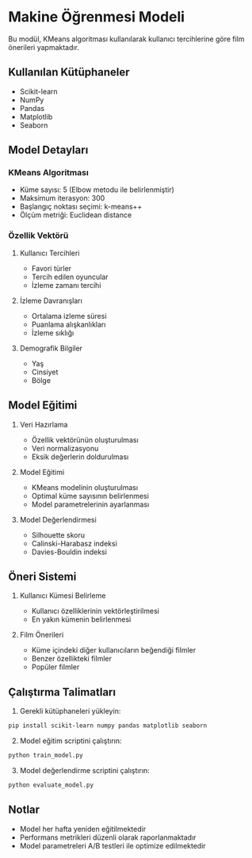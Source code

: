 # Makine Öğrenmesi Modeli

Bu modül, KMeans algoritması kullanılarak kullanıcı tercihlerine göre film önerileri yapmaktadır.

## Kullanılan Kütüphaneler
- Scikit-learn
- NumPy
- Pandas
- Matplotlib
- Seaborn

## Model Detayları

### KMeans Algoritması
- Küme sayısı: 5 (Elbow metodu ile belirlenmiştir)
- Maksimum iterasyon: 300
- Başlangıç noktası seçimi: k-means++
- Ölçüm metriği: Euclidean distance

### Özellik Vektörü
1. Kullanıcı Tercihleri
   - Favori türler
   - Tercih edilen oyuncular
   - İzleme zamanı tercihi

2. İzleme Davranışları
   - Ortalama izleme süresi
   - Puanlama alışkanlıkları
   - İzleme sıklığı

3. Demografik Bilgiler
   - Yaş
   - Cinsiyet
   - Bölge

## Model Eğitimi

1. Veri Hazırlama
   - Özellik vektörünün oluşturulması
   - Veri normalizasyonu
   - Eksik değerlerin doldurulması

2. Model Eğitimi
   - KMeans modelinin oluşturulması
   - Optimal küme sayısının belirlenmesi
   - Model parametrelerinin ayarlanması

3. Model Değerlendirmesi
   - Silhouette skoru
   - Calinski-Harabasz indeksi
   - Davies-Bouldin indeksi

## Öneri Sistemi

1. Kullanıcı Kümesi Belirleme
   - Kullanıcı özelliklerinin vektörleştirilmesi
   - En yakın kümenin belirlenmesi

2. Film Önerileri
   - Küme içindeki diğer kullanıcıların beğendiği filmler
   - Benzer özellikteki filmler
   - Popüler filmler

## Çalıştırma Talimatları

1. Gerekli kütüphaneleri yükleyin:
```bash
pip install scikit-learn numpy pandas matplotlib seaborn
```

2. Model eğitim scriptini çalıştırın:
```bash
python train_model.py
```

3. Model değerlendirme scriptini çalıştırın:
```bash
python evaluate_model.py
```

## Notlar
- Model her hafta yeniden eğitilmektedir
- Performans metrikleri düzenli olarak raporlanmaktadır
- Model parametreleri A/B testleri ile optimize edilmektedir 